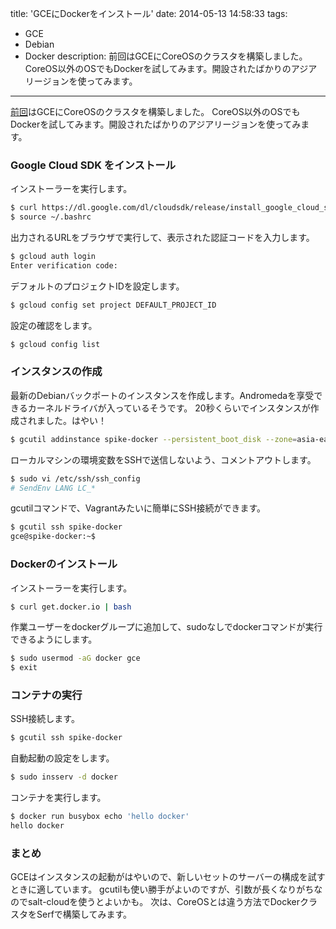 title: 'GCEにDockerをインストール'
date: 2014-05-13 14:58:33
tags:
 - GCE
 - Debian
 - Docker
description: 前回はGCEにCoreOSのクラスタを構築しました。CoreOS以外のOSでもDockerを試してみます。開設されたばかりのアジアリージョンを使ってみます。
---
[前回](/2014/05/12/gce-coreos-cluster-prepare/)はGCEにCoreOSのクラスタを構築しました。
CoreOS以外のOSでもDockerを試してみます。開設されたばかりのアジアリージョンを使ってみます。

<!-- more -->

### Google Cloud SDK をインストール

インストーラーを実行します。

``` bash
$ curl https://dl.google.com/dl/cloudsdk/release/install_google_cloud_sdk.bash | bash
$ source ~/.bashrc
```

出力されるURLをブラウザで実行して、表示された認証コードを入力します。

``` bash
$ gcloud auth login
Enter verification code:
```

デフォルトのプロジェクトIDを設定します。

``` bash
$ gcloud config set project DEFAULT_PROJECT_ID
```

設定の確認をします。

``` bash
$ gcloud config list
```

### インスタンスの作成

最新のDebianバックポートのインスタンスを作成します。Andromedaを享受できるカーネルドライバが入っているそうです。
20秒くらいでインスタンスが作成されました。はやい！
``` bash
$ gcutil addinstance spike-docker --persistent_boot_disk --zone=asia-east1-a --machine_type=n1-standard-1 --image=projects/debian-cloud/global/images/backports-debian-7-wheezy-v20140415 
```

ローカルマシンの環境変数をSSHで送信しないよう、コメントアウトします。

``` bash
$ sudo vi /etc/ssh/ssh_config
# SendEnv LANG LC_*
```

gcutilコマンドで、Vagrantみたいに簡単にSSH接続ができます。

``` bash
$ gcutil ssh spike-docker
gce@spike-docker:~$
```

### Dockerのインストール

インストーラーを実行します。

``` bash
$ curl get.docker.io | bash
```

作業ユーザーをdockerグループに追加して、sudoなしでdockerコマンドが実行できるようにします。

``` bash
$ sudo usermod -aG docker gce
$ exit
```

### コンテナの実行

SSH接続します。

``` bash
$ gcutil ssh spike-docker
```

自動起動の設定をします。

``` bash
$ sudo insserv -d docker
```

コンテナを実行します。

``` bash
$ docker run busybox echo 'hello docker'
hello docker
```

### まとめ

GCEはインスタンスの起動がはやいので、新しいセットのサーバーの構成を試すときに適しています。
gcutilも使い勝手がよいのですが、引数が長くなりがちなのでsalt-cloudを使うとよいかも。
次は、CoreOSとは違う方法でDockerクラスタをSerfで構築してみます。

